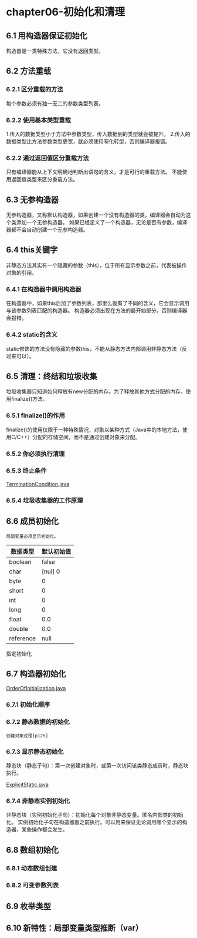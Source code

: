 # chapter06-初始化和清理

## 6.1 用构造器保证初始化
构造器是一类特殊方法，它没有返回类型。

## 6.2 方法重载

### 6.2.1 区分重载的方法
每个参数必须有独一无二的参数类型列表。

### 6.2.2 使用基本类型重载
1.传入的数据类型小于方法中参数类型，传入数据到的类型就会被提升。
2.传入的数据类型比方法参数类型更宽，就必须使用窄化转型，否则编译器报错。

### 6.2.2 通过返回值区分重载方法
只有编译器能从上下文明确地判断出语句的含义，才是可行的重载方法。
不能使用返回值类型来区分重载方法。

## 6.3 无参构造器
无参构造器，又称默认构造器，如果创建一个没有构造器的类，编译器会自动为这个类添加一个无参构造器。
如果已经定义了一个构造器，无论是否有参数，编译器都不会自动创建一个无参构造器。

## 6.4 this关键字
非静态方法其实有一个隐藏的参数（this），位于所有显示参数之前，代表被操作对象的引用。

### 6.4.1 在构造器中调用构造器
在构造器中，如果this后加了参数列表，那里么就有了不同的含义，它会显示调用与该参数列表匹配的构造器。
构造器必须出现在方法的最开始部分，否则编译器会报错。

### 6.4.2 static的含义
static修饰的方法没有隐藏的参数this，不能从静态方法内部调用非静态方法（反过来可以）。

## 6.5 清理：终结和垃圾收集
垃圾收集器只知道如何释放有new分配的内存。为了释放其他方式分配的内存，使用finalize()方法。

### 6.5.1 finalize()的作用
finalize()的使用仅限于一种特殊情况，对象以某种方式（Java中的本地方法，使用C/C++）分配的存储空间，而不是通过创建对象来分配。

### 6.5.2 你必须执行清理

### 6.5.3 终止条件
[TerminationCondition.java](src/chapter06/TerminationCondition.java)  

### 6.5.4 垃圾收集器的工作原理

## 6.6 成员初始化
    局部变量必须显示初始化。
    
| 数据类型 | 默认初始值 |
| --- | --- |
| boolean | false |
| char | [nul] 0 |
| byte | 0 |
| short | 0 |
| int | 0 |
| long | 0 |
| float | 0.0 |
| double | 0.0 |
| reference | null |

指定初始化

## 6.7 构造器初始化
[OrderOfInitialization.java](src/chapter06/housekeeping/OrderOfInitialization.java)



### 6.7.1 初始化顺序

### 6.7.2 静态数据的初始化
    创建对象过程[p125]

### 6.7.3 显示静态初始化
静态块（静态子句）：第一次创建对象时，或第一次访问该类静态成员时，静态块执行。

[ExplicitStatic.java](src/chapter06/housekeeping/ExplicitStatic.java)

### 6.7.4 非静态实例初始化
非静态块（实例初始化子句）：初始化每个对象非静态变量。匿名内部类的初始化。
实例初始化子句在构造器器之前执行。可以用来保证无论调用哪个显示的构造器，某些操作都会发生。

## 6.8 数组初始化

### 6.8.1 动态数组创建

### 6.8.2 可变参数列表

## 6.9 枚举类型

## 6.10 新特性：局部变量类型推断（var）







    




